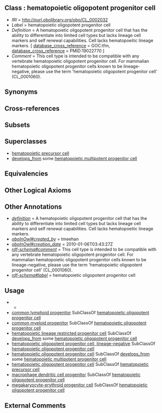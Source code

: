 
## Class : hematopoietic oligopotent progenitor cell

 * *IRI* = http://purl.obolibrary.org/obo/CL_0002032
 * *Label* = hematopoietic oligopotent progenitor cell
 * *Definition* = A hematopoietic oligopotent progenitor cell that has the ability to differentiate into limited cell types but lacks lineage cell markers and self renewal capabilities. Cell lacks hematopoeitic lineage markers. [ [database_cross_reference](../../ef/oboInOwl#hasDbXref.md) = GOC:tfm, [database_cross_reference](../../ef/oboInOwl#hasDbXref.md) = PMID:19022770 ]
 * *Comment* = This cell type is intended to be compatible with any vertebrate hematopoietic oligopotent progenitor cell.  For mammalian hematopoietic oligopotent progenitor cells known to be lineage-negative, please use the term 'hematopoietic oligopotent progenitor cell' (CL_0001060).

## Synonyms


## Cross-references


## Subsets


## Superclasses

 * [hematopoietic precursor cell](../../CL/01/CL_0008001.md)
 * [develops_from](../../RO/02/RO_0002202.md) some [hematopoietic multipotent progenitor cell](../../CL/37/CL_0000837.md)

## Equivalencies


## Other Logical Axioms


## Other Annotations

 * *[definition](../../IAO/15/IAO_0000115.md)* = A hematopoietic oligopotent progenitor cell that has the ability to differentiate into limited cell types but lacks lineage cell markers and self renewal capabilities. Cell lacks hematopoeitic lineage markers.
 * *[oboInOwl#created_by](../../oboInOwl#created/by/oboInOwl#created_by.md)* = tmeehan
 * *[oboInOwl#creation_date](../../oboInOwl#creation/te/oboInOwl#creation_date.md)* = 2010-01-06T03:43:27Z
 * *[rdf-schema#comment](../../nt/rdf-schema#comment.md)* = This cell type is intended to be compatible with any vertebrate hematopoietic oligopotent progenitor cell.  For mammalian hematopoietic oligopotent progenitor cells known to be lineage-negative, please use the term 'hematopoietic oligopotent progenitor cell' (CL_0001060).
 * *[rdf-schema#label](../../el/rdf-schema#label.md)* = hematopoietic oligopotent progenitor cell

## Usage

 * -
 * [common lymphoid progenitor](../../CL/51/CL_0000051.md) SubClassOf [hematopoietic oligopotent progenitor cell](../../CL/32/CL_0002032.md)
 * [common myeloid progenitor](../../CL/49/CL_0000049.md) SubClassOf [hematopoietic oligopotent progenitor cell](../../CL/32/CL_0002032.md)
 * [hematopoietic lineage restricted progenitor cell](../../CL/31/CL_0002031.md) SubClassOf [develops_from](../../RO/02/RO_0002202.md) some [hematopoietic oligopotent progenitor cell](../../CL/32/CL_0002032.md)
 * [hematopoietic oligopotent progenitor cell, lineage-negative](../../CL/60/CL_0001060.md) SubClassOf [hematopoietic oligopotent progenitor cell](../../CL/32/CL_0002032.md)
 * [hematopoietic oligopotent progenitor cell](../../CL/32/CL_0002032.md) SubClassOf [develops_from](../../RO/02/RO_0002202.md) some [hematopoietic multipotent progenitor cell](../../CL/37/CL_0000837.md)
 * [hematopoietic oligopotent progenitor cell](../../CL/32/CL_0002032.md) SubClassOf [hematopoietic precursor cell](../../CL/01/CL_0008001.md)
 * [macrophage dendritic cell progenitor](../../CL/09/CL_0002009.md) SubClassOf [hematopoietic oligopotent progenitor cell](../../CL/32/CL_0002032.md)
 * [megakaryocyte-erythroid progenitor cell](../../CL/50/CL_0000050.md) SubClassOf [hematopoietic oligopotent progenitor cell](../../CL/32/CL_0002032.md)

## External Comments

